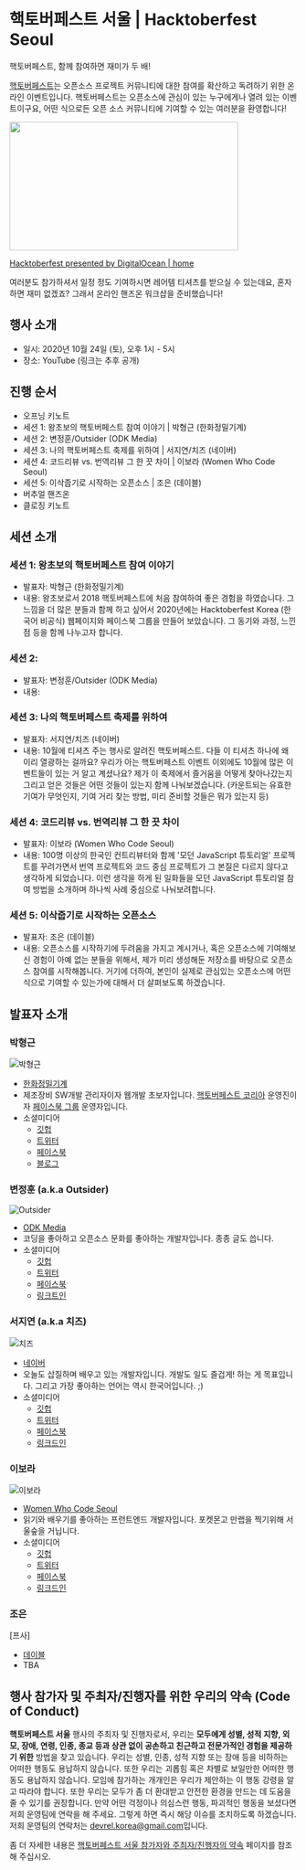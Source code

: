 # 핵토버페스트 서울 | Hacktoberfest Seoul ##

핵토버페스트, 함께 참여하면 재미가 두 배!

[핵토버페스트](https://hacktoberfest.digitalocean.com/)는 오픈소스 프로젝트 커뮤니티에 대한 참여를 확산하고 독려하기 위한 온라인 이벤트입니다. 핵토버페스트는 오픈소스에 관심이 있는 누구에게나 열려 있는 이벤트이구요, 어떤 식으로든 오픈 소스 커뮤니티에 기여할 수 있는 여러분을 환영합니다!

<p><a href="https://hacktoberfest.digitalocean.com?wvideo=rrnq2hxoso"><img src="https://embed-fastly.wistia.com/deliveries/49bd387c40e2c5aada92abdf973bc46d.jpg?image_play_button_size=2x&amp;image_crop_resized=960x540&amp;image_play_button=1&amp;image_play_button_color=1e71e7e0" width="400" height="225" style="width: 400px; height: 225px;"></a></p><p><a href="https://hacktoberfest.digitalocean.com?wvideo=rrnq2hxoso">Hacktoberfest presented by DigitalOcean | home</a></p>

여러분도 참가하셔서 일정 정도 기여하시면 레어템 티셔츠를 받으실 수 있는데요, 혼자 하면 재미 없겠죠? 그래서 온라인 핸즈온 워크샵을 준비했습니다!


## 행사 소개 ##

* 일시: 2020년 10월 24일 (토), 오후 1시 - 5시
* 장소: YouTube (링크는 추후 공개)


## 진행 순서 ##

* 오프닝 키노트
* 세션 1: 왕초보의 핵토버페스트 참여 이야기 | 박형근 (한화정밀기계)
* 세션 2: 변정훈/Outsider (ODK Media)
* 세션 3: 나의 핵토버페스트 축제를 위하여 | 서지연/치즈 (네이버)
* 세션 4: 코드리뷰 vs. 번역리뷰 그 한 끗 차이 | 이보라 (Women Who Code Seoul)
* 세션 5: 이삭줍기로 시작하는 오픈소스 | 조은 (데이블)
* 버추얼 핸즈온
* 클로징 키노트


## 세션 소개 ##

### 세션 1: 왕초보의 핵토버페스트 참여 이야기 ###

* 발표자: 박형근 (한화정밀기계)
* 내용: 왕초보로서 2018 핵토버페스트에 처음 참여하여 좋은 경험을 하였습니다. 그 느낌을 더 많은 분들과 함께 하고 싶어서 2020년에는 Hacktoberfest Korea (한국어 비공식) 웹페이지와 페이스북 그룹을 만들어 보았습니다. 그 동기와 과정, 느낀점 등을 함께 나누고자 합니다.


### 세션 2: ###

* 발표자: 변정훈/Outsider (ODK Media)
* 내용:


### 세션 3: 나의 핵토버페스트 축제를 위하여 ###

* 발표자: 서지연/치즈 (네이버)
* 내용: 10월에 티셔츠 주는 행사로 알려진 핵토버페스트. 다들 이 티셔츠 하나에 왜 이리 열광하는 걸까요? 우리가 아는 핵토버페스트 이벤트 이외에도 10월에 많은 이벤트들이 있는 거 알고 계셨나요? 제가 이 축제에서 즐거움을 어떻게 찾아나갔는지 그리고 얻은 것들은 어떤 것들이 있는지 함께 나눠보겠습니다. (카운트되는 유효한 기여가 무엇인지, 기여 거리 찾는 방법, 미리 준비할 것들은 뭐가 있는지 등)


### 세션 4: 코드리뷰 vs. 번역리뷰 그 한 끗 차이 ###

* 발표자: 이보라 (Women Who Code Seoul)
* 내용: 100명 이상의 한국인 컨트리뷰터와 함께 '모던 JavaScript 튜토리얼' 프로젝트를 꾸려가면서 번역 프로젝트와 코드 중심 프로젝트가 그 본질은 다르지 않다고 생각하게 되었습니다. 이런 생각을 하게 된 일화들을 모던 JavaScript 튜토리얼 참여 방법을 소개하며 하나씩 사례 중심으로 나눠보려합니다.


### 세션 5: 이삭줍기로 시작하는 오픈소스 ###

* 발표자: 조은 (데이블)
* 내용: 오픈소스를 시작하기에 두려움을 가지고 계시거나, 혹은 오픈소스에 기여해보신 경험이 아예 없는 분들을 위해서, 제가 미리 생성해둔 저장소를 바탕으로 오픈소스 참여를 시작해봅니다. 거기에 더하여, 본인이 실제로 관심있는 오픈소스에 어떤 식으로 기여할 수 있는가에 대해서 더 살펴보도록 하겠습니다.


## 발표자 소개 ##

### 박형근 ###

![박형근](https://user-images.githubusercontent.com/12092302/95070530-33e85700-0743-11eb-84aa-ff113df3d476.png)

* [한화정밀기계](https://www.hanwhaprecisionmachinery.co.kr/)
* 제조장비 SW개발 관리자이자 웹개발 초보자입니다.
  [핵토버페스트 코리아](https://www.hacktoberfestkorea.com/) 운영진이자 [페이스북 그룹](https://www.facebook.com/groups/788404381916128/) 운영자입니다.
* 소셜미디어
  * [깃헙](https://github.com/phg98)
  * [트위터](https://twitter.com/phg98)
  * [페이스북](https://www.facebook.com/phg9898)
  * [블로그](https://blog.naver.com/phg98)


### 변정훈 (a.k.a Outsider) ###

![Outsider](https://www.dropbox.com/s/421vk6xnhn0nb2m/outsider2.jpg?raw=1)

* [ODK Media](https://www.odkmedia.net/)
* 코딩을 좋아하고 오픈소스 문화를 좋아하는 개발자입니다. 종종 글도 씁니다.
* 소셜미디어
  * [깃헙](https://github.com/outsideris)
  * [트위터](https://twitter.com/outsideris)
  * [페이스북](https://web.facebook.com/jeonghoon.byun)
  * [링크트인](https://www.linkedin.com/in/outsideris/)


### 서지연 (a.k.a 치즈) ###

![치즈](https://user-images.githubusercontent.com/2231510/95060679-8cb0f300-0735-11eb-8e00-0cbfee22d4eb.jpg)

* [네이버](https://www.navercorp.com/)
* 오늘도 삽질하며 배우고 있는 개발자입니다. 개발도 일도 즐겁게! 하는 게 목표입니다. 그리고 가장 좋아하는 언어는 역시 한국어입니다. ;)
* 소셜미디어
  * [깃헙](https://github.com/jiyeonseo)
  * [트위터](https://twitter.com/seojeee)
  * [페이스북](https://www.facebook.com/seojeee)
  * [링크드인](https://www.linkedin.com/in/jiyeon-seo-engineer/)

### 이보라 ###

![이보라](https://avatars3.githubusercontent.com/u/6451384?s=460&u=759c2c20d3ae4ec35b300a67a3f98c732508bec0&v=4)

* [Women Who Code Seoul](https://www.womenwhocode.com/seoul)
* 읽기와 배우기를 좋아하는 프런트엔드 개발자입니다. 포켓몬고 만랩을 찍기위해 서울숲을 거닙니다.
* 소셜미디어
  * [깃헙](https://github.com/Violet-Bora-Lee)
  * [트위터](https://twitter.com/LearnerBR)
  * [페이스북](https://www.facebook.com/violetbora.lee.3)
  * [링크드인](https://www.linkedin.com/in/bora-lee-01939829/)


### 조은 ###

[프사]

* [데이블](https://dable.io/)
* TBA


## 행사 참가자 및 주최자/진행자를 위한 우리의 약속 (Code of Conduct) ##

**핵토버페스트 서울** 행사의 주최자 및 진행자로서, 우리는 **모두에게 성별, 성적 지향, 외모, 장애, 연령, 인종, 종교 등과 상관 없이 공손하고 친근하고 전문가적인 경험을 제공하기 위한** 방법을 찾고 있습니다. 우리는 성별, 인종, 성적 지향 또는 장애 등을 비하하는 어떠한 행동도 용납하지 않습니다. 또한 우리는 괴롭힘 혹은 차별로 보일만한 어떠한 행동도 용납하지 않습니다. 모임에 참가하는 개개인은 우리가 제안하는 이 행동 강령을 알고 따라야 합니다. 또한 우리는 모두가 좀 더 환대받고 안전한 환경을 만드는 데 도움을 줄 수 있기를 권장합니다. 만약 어떤 걱정이나 의심스런 행동, 파괴적인 행동을 보셨다면 저희 운영팀에 연락을 해 주세요. 그렇게 하면 즉시 해당 이슈를 조치하도록 하겠습니다. 저희 운영팀의 연락처는 [devrel.korea@gmail.com](mailto:devrel.korea@gmail.com)입니다.

좀 더 자세한 내용은 [핵토버페스트 서울 참가자와 주최자/진행자의 약속](https://github.com/devrel-kr/hacktoberfest-seoul/blob/main/CODE-OF-CONDUCT.md) 페이지를 참조해 주십시오.
